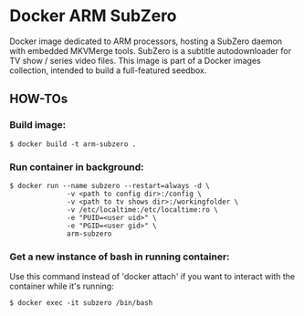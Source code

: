 # Docker ARM SubZero
Docker image dedicated to ARM processors, hosting a SubZero daemon with embedded MKVMerge tools.
SubZero is a subtitle autodownloader for TV show / series video files.
This image is part of a Docker images collection, intended to build a full-featured seedbox.

## HOW-TOs

### Build image:
```
$ docker build -t arm-subzero .
```

### Run container in background:
```
$ docker run --name subzero --restart=always -d \
              -v <path to config dir>:/config \
              -v <path to tv shows dir>:/workingfolder \
              -v /etc/localtime:/etc/localtime:ro \
              -e "PUID=<user uid>" \
              -e "PGID=<user gid>" \
              arm-subzero
```

### Get a new instance of bash in running container:
Use this command instead of 'docker attach' if you want to interact with the container while it's running:
```
$ docker exec -it subzero /bin/bash
```
